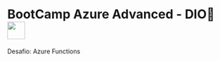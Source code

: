 # BootCamp Azure Advanced - DIO📘 <a href="https://www.dio.me/"> <img align="center" width="40px" src="https://hermes.digitalinnovation.one/assets/diome/logo-minimized.png"></a> 

<span>Desafio: Azure Functions</span> 


